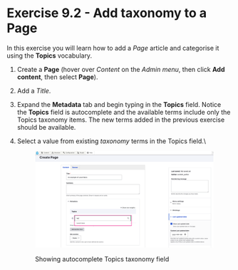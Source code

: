 # Exercise 9.2 - Add taxonomy to a Page

In this exercise you will learn how to add a _Page_ article and categorise it using the **Topics** vocabulary.

1. Create a **Page** (hover over _Content_ on the _Admin menu_, then click **Add content**, then select **Page**).
2. Add a _Title_.
3. Expand the **Metadata** tab and begin typing in the **Topics** field. Notice the **Topics** field is autocomplete and the available terms include only the Topics taxonomy items. The new terms added in the previous exercise should be available.
4.  Select a value from existing _taxonomy_ terms in the Topics field.\


    <figure><img src="../.gitbook/assets/image (1) (1).png" alt=""><figcaption><p>Showing autocomplete Topics taxonomy field</p></figcaption></figure>
